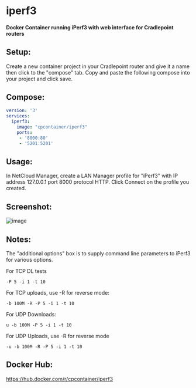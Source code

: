 # iperf3
#### Docker Container running iPerf3 with web interface for Cradlepoint routers

## Setup:
Create a new container project in your Cradlepoint router and give it a name then click to the "compose" tab.
Copy and paste the following compose into your project and click save.

## Compose:
```yaml
version: '3'
services:
  iperf3:
    image: "cpcontainer/iperf3"
    ports:
     - '8000:80'
     - '5201:5201'
```

## Usage:
In NetCloud Manager, create a LAN Manager profile for "iPerf3" with IP address 127.0.0.1 port 8000 protocol HTTP.
Click Connect on the profile you created.

## Screenshot:
![image](https://github.com/cpcontainer/iperf3/assets/127797701/f6063149-d4a7-411d-a677-649d25edbe28)

## Notes:

The "additional options" box is to supply command line parameters to iPerf3 for various options.

For TCP DL tests
```
-P 5 -i 1 -t 10
```

For TCP uploads, use -R for reverse mode:
```
-b 100M -R -P 5 -i 1 -t 10
```

For UDP Downloads:
```
u -b 100M -P 5 -i 1 -t 10
```

For UDP Uploads, use -R for reverse mode
```
-u -b 100M -R -P 5 -i 1 -t 10
```

## Docker Hub:
https://hub.docker.com/r/cpcontainer/iperf3
